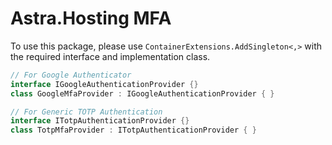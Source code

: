 ﻿# Astra.Hosting MFA
To use this package, please use `ContainerExtensions.AddSingleton<,>` with the required
interface and implementation class.

```cs
// For Google Authenticator
interface IGoogleAuthenticationProvider {}
class GoogleMfaProvider : IGoogleAuthenticationProvider { }

// For Generic TOTP Authentication
interface ITotpAuthenticationProvider {}
class TotpMfaProvider : ITotpAuthenticationProvider { }
```
